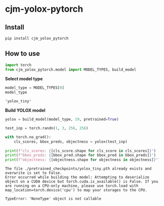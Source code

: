 # cjm-yolox-pytorch

<!-- WARNING: THIS FILE WAS AUTOGENERATED! DO NOT EDIT! -->

## Install

``` sh
pip install cjm_yolox_pytorch
```

## How to use

``` python
import torch
from cjm_yolox_pytorch.model import MODEL_TYPES, build_model
```

**Select model type**

``` python
model_type = MODEL_TYPES[0]
model_type
```

    'yolox_tiny'

**Build YOLOX model**

``` python
yolox = build_model(model_type, 19, pretrained=True)

test_inp = torch.randn(1, 3, 256, 256)

with torch.no_grad():
    cls_scores, bbox_preds, objectness = yolox(test_inp)
    
print(f"cls_scores: {[cls_score.shape for cls_score in cls_scores]}")
print(f"bbox_preds: {[bbox_pred.shape for bbox_pred in bbox_preds]}")
print(f"objectness: {[objectness.shape for objectness in objectness]}")
```

    The file ./pretrained_checkpoints/yolox_tiny.pth already exists and overwrite is set to False.
    Error occurred while building the model: Attempting to deserialize object on a CUDA device but torch.cuda.is_available() is False. If you are running on a CPU-only machine, please use torch.load with map_location=torch.device('cpu') to map your storages to the CPU.

    TypeError: 'NoneType' object is not callable
